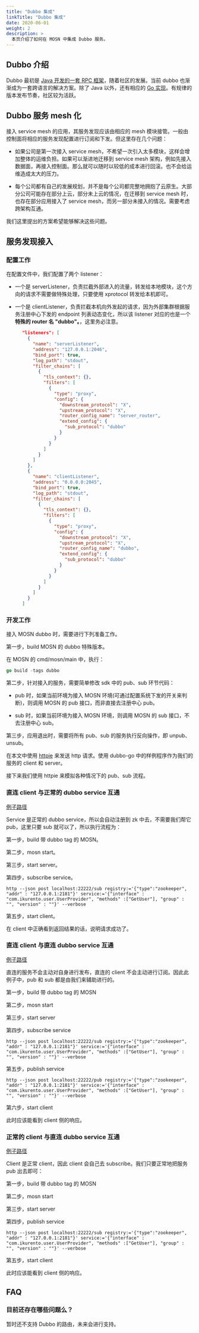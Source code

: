 ```yaml
---
title: "Dubbo 集成"
linkTitle: "Dubbo 集成"
date: 2020-06-01
weight: 2
description: >
  本页介绍了如何在 MOSN 中集成 Dubbo 服务。
---
```


## Dubbo 介绍

Dubbo 最初是 [Java 开发的一套 RPC 框架](https://dubbo.apache.org/zh-cn/)，随着社区的发展。当前 dubbo 也渐渐成为一套跨语言的解决方案。除了 Java 以外，还有相应的 [Go 实现](https://github.com/apache/dubbo-go)。有规律的版本发布节奏，社区较为活跃。

## Dubbo 服务 mesh 化

接入 service mesh 的应用，其服务发现应该由相应的 mesh 模块接管。一般由控制面将相应的服务发现配置进行订阅和下发。但这里存在几个问题：

* 如果公司是第一次接入 service mesh，不希望一次引入太多模块，这样会增加整体的运维负担。如果可以渐进地迁移到 service mesh 架构，例如先接入数据面，再接入控制面。那么就可以随时以较低的成本进行回滚。也不会给运维造成太大的压力。

* 每个公司都有自己的发展规划，并不是每个公司都完整地拥抱了云原生。大部分公司可能存在部分上云，部分未上云的情况，在迁移到 service mesh 时，也存在部分应用接入了 service mesh，而另一部分未接入的情况。需要考虑跨架构互通。

我们这里提出的方案希望能够解决这些问题。

## 服务发现接入

### 配置工作

在配置文件中，我们配置了两个 listener：

* 一个是 serverListener，负责拦截外部进入的流量，转发给本地模块，这个方向的请求不需要做特殊处理，只要使用 xprotocol 转发给本机即可。

* 一个是 clientListener，负责拦截本机向外发起的请求，因为外部集群根据服务注册中心下发的 endpoint 列表动态变化，所以该 listener 对应的也是一个 **特殊的 router 名 "dubbo"。**，这里务必注意。

```json
      "listeners": [
        {
          "name": "serverListener",
          "address": "127.0.0.1:2046",
          "bind_port": true,
          "log_path": "stdout",
          "filter_chains": [
            {
              "tls_context": {},
              "filters": [
                {
                  "type": "proxy",
                  "config": {
                    "downstream_protocol": "X",
                    "upstream_protocol": "X",
                    "router_config_name": "server_router",
                    "extend_config": {
                      "sub_protocol": "dubbo"
                    }
                  }
                }
              ]
            }
          ]
        },
        {
          "name": "clientListener",
          "address": "0.0.0.0:2045",
          "bind_port": true,
          "log_path": "stdout",
          "filter_chains": [
            {
              "tls_context": {},
              "filters": [
                {
                  "type": "proxy",
                  "config": {
                    "downstream_protocol": "X",
                    "upstream_protocol": "X",
                    "router_config_name": "dubbo",
                    "extend_config": {
                      "sub_protocol": "dubbo"
                    }
                  }
                }
              ]
            }
          ]
        }
      ]
```

### 开发工作

接入 MOSN dubbo 时，需要进行下列准备工作。

第一步，build MOSN 的 dubbo 特殊版本。

在 MOSN 的 cmd/mosn/main 中，执行：

```go
go build -tags dubbo
```

第二步，针对接入的服务，需要简单修改 sdk 中的 pub、sub 环节代码：

* pub 时，如果当前环境为接入 MOSN 环境(可通过配置系统下发的开关来判断)，则调用 MOSN 的 pub 接口，而非直接去注册中心 pub。

* sub 时，如果当前环境为接入 MOSN 环境，则调用 MOSN 的 sub 接口，不去注册中心 sub。

第三步，应用退出时，需要将所有 pub、sub 的服务执行反向操作，即 unpub、unsub。

在本文中使用 [httpie](https://github.com/jakubroztocil/httpie) 来发送 http 请求。使用 dubbo-go 中的样例程序作为我们的服务的 client 和 server。

接下来我们使用 httpie 来模拟各种情况下的 pub、sub 流程。

### 直连 client 与正常的 dubbo service 互通

[例子路径](https://github.com/MOSN/examples/tree/master/codes/dubbo-with-zk-discover/direct_client_normal_server)

Service 是正常的 dubbo service，所以会自动注册到 zk 中去，不需要我们帮它 pub，这里只要 sub 就可以了，所以执行流程为：

第一步，build 带 dubbo tag 的 MOSN。

第二步，mosn start。

第三步，start server。

第四步，subscribe service。

```shell
http --json post localhost:22222/sub registry:='{"type":"zookeeper", "addr" : "127.0.0.1:2181"}' service:='{"interface" : "com.ikurento.user.UserProvider", "methods" :["GetUser"], "group" : "", "version" : ""}' --verbose
```

第五步，start client。

在 client 中正确看到返回结果的话，说明请求成功了。

### 直连 client 与直连 dubbo service 互通

[例子路径](https://github.com/MOSN/examples/tree/master/codes/dubbo-with-zk-discover/direct_client_direct_server)

直连的服务不会主动对自身进行发布，直连的 client 不会主动进行订阅。因此此例子中，pub 和 sub 都是由我们来辅助进行的。

第一步，build 带 dubbo tag 的 MOSN

第二步，mosn start

第三步，start server

第四步，subscribe service

```shell
http --json post localhost:22222/sub registry:='{"type":"zookeeper", "addr" : "127.0.0.1:2181"}' service:='{"interface" : "com.ikurento.user.UserProvider", "methods" :["GetUser"], "group" : "", "version" : ""}' --verbose
```

第五步，publish service

```shell
http --json post localhost:22222/pub registry:='{"type":"zookeeper", "addr" : "127.0.0.1:2181"}' service:='{"interface" : "com.ikurento.user.UserProvider", "methods" :["GetUser"], "group" : "", "version" : ""}' --verbose
```

第六步，start client

此时应该能看到 client 侧的响应。

### 正常的 client 与直连 dubbo service 互通

[例子路径](https://github.com/MOSN/examples/tree/master/codes/dubbo-with-zk-discover/normal_client_direct_server)

Client 是正常 client，因此 client 会自己去 subscribe。我们只要正常地把服务 pub 出去即可：

第一步，build 带 dubbo tag 的 MOSN

第二步，mosn start

第三步，start server

第四步，publish service

```shell
http --json post localhost:22222/sub registry:='{"type":"zookeeper", "addr" : "127.0.0.1:2181"}' service:='{"interface" : "com.ikurento.user.UserProvider", "methods" :["GetUser"], "group" : "", "version" : ""}' --verbose
```
第五步，start client

此时应该能看到 client 侧的响应。

## FAQ

### 目前还存在哪些问题么？

暂时还不支持 Dubbo 的路由，未来会进行支持。
